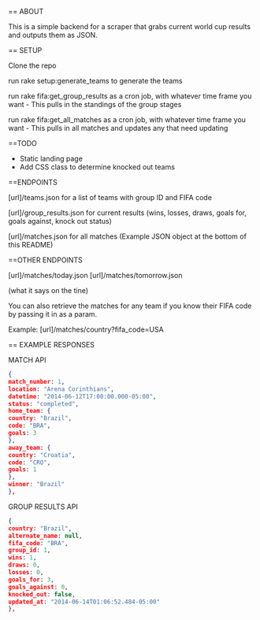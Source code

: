 == ABOUT

This is a simple backend for a scraper that grabs current world cup results and outputs them as JSON.

== SETUP

Clone the repo

run rake setup:generate_teams to generate the teams

run rake fifa:get_group_results as a cron job, with whatever time frame you want - This pulls in the standings of the group stages

run rake fifa:get_all_matches as a cron job, with whatever time frame you want - This pulls in all matches and updates any that need updating

==TODO

* Static landing page
* Add CSS class to determine knocked out teams

==ENDPOINTS

[url]/teams.json for a list of teams with group ID and FIFA code

[url]/group_results.json for current results (wins, losses, draws, goals for, goals against, knock out status)

[url]/matches.json for all matches (Example JSON object at the bottom of this README)

==OTHER ENDPOINTS

[url]/matches/today.json
[url]/matches/tomorrow.json

(what it says on the tine)

You can also retrieve the matches for any team if you know their FIFA code by passing it in as a param.

Example: [url]/matches/country?fifa_code=USA

== EXAMPLE RESPONSES

MATCH API

```json
{
match_number: 1,
location: "Arena Corinthians",
datetime: "2014-06-12T17:00:00.000-05:00",
status: "completed",
home_team: {
country: "Brazil",
code: "BRA",
goals: 3
},
away_team: {
country: "Croatia",
code: "CRO",
goals: 1
},
winner: "Brazil"
},
```
GROUP RESULTS API

```json
{
country: "Brazil",
alternate_name: null,
fifa_code: "BRA",
group_id: 1,
wins: 1,
draws: 0,
losses: 0,
goals_for: 3,
goals_against: 0,
knocked_out: false,
updated_at: "2014-06-14T01:06:52.484-05:00"
},
```
